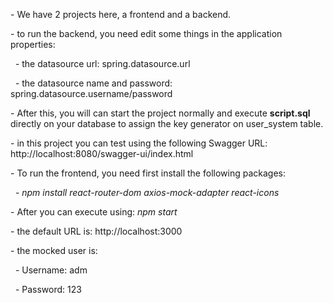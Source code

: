 \- We have 2 projects here, a frontend and a backend.

\- to run the backend, you need edit some things in the application properties:

&nbsp;	- the datasource url: spring.datasource.url

&nbsp;	- the datasource name and password: spring.datasource.username/password



\- After this, you will can start the project normally and execute **script.sql** directly on your database to assign the key generator on user\_system table.



\- in this project you can test using the following Swagger URL: http://localhost:8080/swagger-ui/index.html





\- To run the frontend, you need first install the following packages:

&nbsp;	- *npm install react-router-dom axios-mock-adapter react-icons*

\- After you can execute using: *npm start*

\- the default URL is: http://localhost:3000



\- the mocked user is: 

&nbsp;	- Username: adm

&nbsp;	- Password: 123

